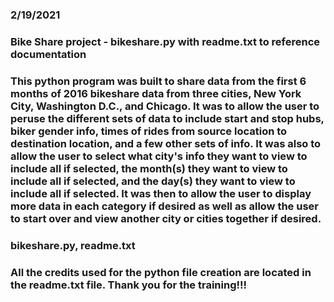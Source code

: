 ### 2/19/2021

### Bike Share project - bikeshare.py with readme.txt to reference documentation

### This python program was built to share data from the first 6 months of 2016 bikeshare data from three cities, New York City, Washington D.C., and Chicago.  It was to allow the user to peruse the different sets of data to include start and stop hubs, biker gender info, times of rides from source location to destination location, and a few other sets of info.  It was also to allow the user to select what city's info they want to view to include all if selected, the month(s) they want to view to include all if selected, and the day(s) they want to view to include all if selected.  It was then to allow the user to display more data in each category if desired as well as allow the user to start over and view another city or cities together if desired.

### bikeshare.py, readme.txt

### All the credits used for the python file creation are located in the readme.txt file.  Thank you for the training!!!